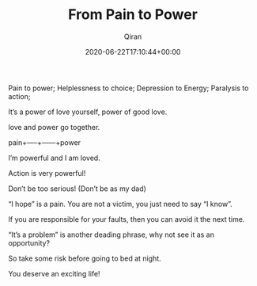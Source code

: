 ﻿---
title: From Pain to Power
author: Qiran
type: post
date: 2020-06-22T17:10:44+00:00
aliases: ["/from-pain-to-power/"]
categories:
  - Feel The Fear And Do It Anyway

---
Pain to power; Helplessness to choice; Depression to Energy; Paralysis to action;

It&#8217;s a power of love yourself, power of good love.

love and power go together.

pain+&#8212;&#8211;+&#8212;&#8212;+power

I&#8217;m powerful and I am loved.

Action is very powerful!

Don&#8217;t be too serious! (Don&#8217;t be as my dad)

&#8220;I hope&#8221; is a pain. You are not a victim, you just need to say &#8220;I know&#8221;.

If you are responsible for your faults, then you can avoid it the next time.

&#8220;It&#8217;s a problem&#8221; is another deading phrase, why not see it as an opportunity?

So take some risk before going to bed at night.

You deserve an exciting life!
